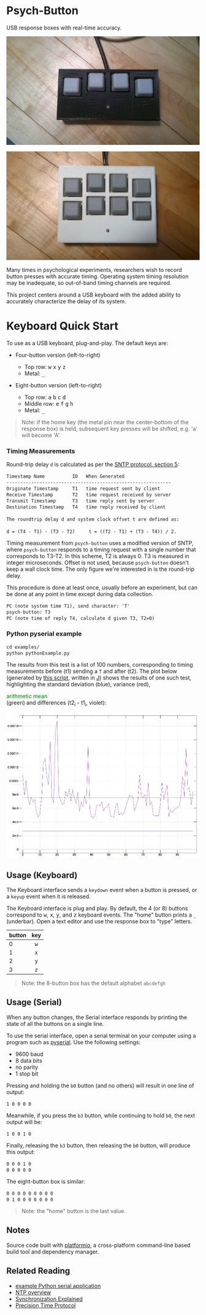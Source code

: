 Psych-Button
============
USB response boxes with real-time accuracy.

![](images/four.jpg)

![](images/eight.jpg)

Many times in psychological experiments, researchers wish to record button presses with accurate timing.  Operating system timing resolution may be inadequate, so out-of-band timing channels are required.

This project centers around a USB keyboard with the added ability to accurately characterize the delay of its system.

# Keyboard Quick Start
To use as a USB keyboard, plug-and-play.  The default keys are:

* Four-button version (left-to-right)

  * Top row: <kbd>w</kbd> <kbd>x</kbd> <kbd>y</kbd> <kbd>z</kbd>
  * Metal: <kbd>_</kbd>

* Eight-button version (left-to-right)

  * Top row: <kbd>a</kbd> <kbd>b</kbd> <kbd>c</kbd> <kbd>d</kbd>
  * Middle row: <kbd>e</kbd> <kbd>f</kbd> <kbd>g</kbd> <kbd>h</kbd>
  * Metal: <kbd>_</kbd>

> Note: if the home key (the metal pin near the center-bottom of the response box) is held, subsequent key presses will be shifted, e.g. 'a' will become 'A'.

### Timing Measurements
Round-trip delay `d` is calculated as per the [SNTP protocol, section 5](https://tools.ietf.org/html/rfc4330#section-5):

    Timestamp Name          ID   When Generated
    ------------------------------------------------------------
    Originate Timestamp     T1   time request sent by client
    Receive Timestamp       T2   time request received by server
    Transmit Timestamp      T3   time reply sent by server
    Destination Timestamp   T4   time reply received by client

    The roundtrip delay d and system clock offset t are defined as:

    d = (T4 - T1) - (T3 - T2)     t = ((T2 - T1) + (T3 - T4)) / 2.

Timing measurement from `psych-button` uses a modified version of SNTP, where `psych-button` responds to a timing request with a single number that corresponds to T3-T2.  In this scheme, T2 is always 0.  T3 is measured in integer microseconds.  Offset is not used, because `psych-button` doesn't keep a wall clock time.  The only figure we're interested in is the round-trip delay.

This procedure is done at least once, usually before an experiment, but can be done at any point in time except during data collection.

    PC (note system time T1), send character: 'T'
    psych-button: T3
    PC (note time of reply T4, calculate d given T3, T2=0)

### Python pyserial example

    cd examples/
    python pythonExample.py

The results from this test is a list of 100 numbers, corresponding to timing measurements before (t1) sending a `T` and after (t2).  The plot below (generated by [this script](images/stats.ijs), written in [J](http://www.jsoftware.com/)) shows the results of one such test, highlighting the standard deviation (blue), variance (red), <div style="color: green;">arithmetic mean</div> (green) and differences (t2<sub>i</sub> - t1<sub>i</sub>, violet):

![](images/round_trip_timing.png)

Usage (Keyboard)
----------------
The Keyboard interface sends a `keydown` event when a button is pressed, or a `keyup` event when it is released.

The Keyboard interface is plug and play.  By default, the 4 (or 8) buttons correspond to <kbd>w</kbd>, <kbd>x</kbd>, <kbd>y</kbd>, and <kbd>z</kbd> keyboard events.  The "home" button prints a `_` (underbar).  Open a text editor and use the response box to "type" letters.

| button | key          |
|--------|:------------:|
| 0      | <kbd>w</kbd> |
| 1      | <kbd>x</kbd> |
| 2      | <kbd>y</kbd> |
| 3      | <kbd>z</kbd> |

> Note: the 8-button box has the default alphabet `abcdefgh`

Usage (Serial)
--------------
When any button changes, the Serial interface responds by printing the state of all the buttons on a single line.

To use the serial interface, open a serial terminal on your computer using a program such as [pyserial](https://github.com/pyserial/pyserial).  Use the following settings:

* 9600 baud
* 8 data bits
* no parity
* 1 stop bit

Pressing and holding the `b0` button (and no others) will result in one line of output:

    1 0 0 0 0

Meanwhile, if you press the `b3` button, while continuing to hold `b0`, the next output will be:

    1 0 0 1 0

Finally, releasing the `b3` button, then releasing the `b0` button, will produce this output:

    0 0 0 1 0
    0 0 0 0 0

The eight-button box is similar:

    0 0 0 0 0 0 0 0 0
    0 1 0 0 0 0 0 0 0

> Note: the "home" button is the last value.

Notes
-----
Source code built with [platformio](http://platformio.org/#!/), a cross-platform command-line based build tool and dependency manager.

Related Reading
---------------
* [example Python serial application](http://eli.thegreenplace.net/2009/08/07/a-live-data-monitor-with-python-pyqt-and-pyserial/)
* [NTP overview](https://en.wikipedia.org/wiki/Network_Time_Protocol#Clock_synchronization_algorithm)
* [Synchronization Explained](http://www.ni.com/white-paper/11369/en/)
* [Precision Time Protocol](https://en.wikipedia.org/wiki/Precision_Time_Protocol)
